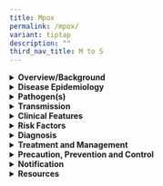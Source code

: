 ```yaml
---
title: Mpox
permalink: /mpox/
variant: tiptap
description: ""
third_nav_title: M to S
---
```

<div data-type="detailGroup" class="isomer-accordion isomer-accordion-white">
<details class="isomer-details">
<summary><strong>Overview/Background</strong>
</summary>
<div data-type="detailsContent" class="isomer-details-content">
<p>Mpox is a viral disease caused by the monkeypox virus, a species of the
genus Orthopoxvirus. Two different clades exist: clade I and clade II.</p>
</div>
</details>
<details class="isomer-details">
<summary><strong>Disease Epidemiology</strong>
</summary>
<div data-type="detailsContent" class="isomer-details-content">
<p>Mpox was historically known to be endemic in Central and Western Africa.
However, a global outbreak was first identified in May 2022, where cases
were reported in several locations that had not experienced with mpox.
Most cases were primarily driven by human-to-human close (including sexual)
contact. Globally, the number of mpox cases peaked in August 2022 and has
been on a downward trend. According to CDC’s 2022-2023 Mpox data, a cumulative
total of 93,500 laboratory-confirmed mpox cases has been reported.</p>
<p>&nbsp;</p>
<p>As of December 2023, there were a total of 29 confirmed mpox cases reported
in Singapore (excluding an isolated case of mpox diagnosed in 2022).</p>
<p>&nbsp;</p>
<p>On 23 July 22, the World Health Organization (WHO) declared the ongoing
outbreak of mpox to be a Public Health Emergency of International Concern
(PHEIC).</p>
<p>Please refer to the <a href="https://www.moh.gov.sg/resources-statistics/infectious-disease-statistics/2023/weekly-infectious-diseases-bulletin" rel="noopener noreferrer nofollow" target="_blank">MOH Weekly Infectious Diseases Bulletin</a> for
the numbers of confirmed mpox cases in Singapore.</p>
</div>
</details>
<details class="isomer-details">
<summary><strong>Pathogen(s)</strong>
</summary>
<div data-type="detailsContent" class="isomer-details-content">
<p>Mpox virus (Clade I; Clade II)</p>
</div>
</details>
<details class="isomer-details">
<summary><strong>Transmission</strong>
</summary>
<div data-type="detailsContent" class="isomer-details-content">
<p>Spread of mpox may occur when a person comes into close contact with an
infected animal (rodents are believed to be the primary animal reservoir
for transmission to humans) in areas where there are animal reservoirs
(i.e. West and Central Africa), or more commonly, another infected human
(which is the most common mode in the 2022 outbreak), or materials contaminated
with the virus. The virus enters the body through broken skin (even if
breaks are not visible), the respiratory tract, or the mucous membranes
(eyes, nose, or mouth or anogenital mucosa).</p>
<p>&nbsp;</p>
<p>Outside West and Central Africa, the ongoing outbreak of mpox has primarily
affected men who have sex with men (MSM).</p>
<p>&nbsp;</p>
<p><strong>Incubation period:</strong> Up to 21 days (usually 6 to 16 days)</p>
<p><strong>Infectious period:</strong> From onset of symptoms, until after
all the scabs on the skin have fallen off and a fresh layer of intact skin
has formed underneath.</p>
</div>
</details>
<details class="isomer-details">
<summary><strong>Clinical Features</strong>
</summary>
<div data-type="detailsContent" class="isomer-details-content">
<p>In 'classic' mpox, the majority (&gt;70%) of infected persons are symptomatic,
and early symptoms of mpox include: fever, headache, muscle ache, backache,
lymphadenopathy, and a general feeling of exhaustion (asthenia). Within
1 to 3 days after the onset of fever, infected persons will develop a maculopapular
rash, often starting from the face before becoming generalised (centrifugal
distribution), including involvement of palms and soles in up to 75% of
cases. The lesions progress to become vesicles and then pustules, before
crusting occurs in approximately 10 days, which then spontaneously fall
off. The disease is typically self-limiting, with symptoms usually resolving
spontaneously within 14 to 21 days. However, the infection can be fatal,
particularly in young children, with a reported mortality rate of 1% to
10% during outbreaks.</p>
<p>&nbsp;</p>
<p>In the 2022 outbreak, presentation has often been more atypical and variable
in terms of order of onset of fever versus rash, and extent of dissemination
of rash. The disease caused by mpox in the global 2022 outbreak has been
milder than in ‘classic’ mpox as the virus subtype (known as ‘clade’) is
different. &nbsp;About 72% of cases report prodromal systemic symptoms
(e.g. fever, fatigue, muscle aches). Anal and genital lesions are reported
commonly, and lesions may initially appear quite non-specific.</p>
<p>&nbsp;</p>
<p>Atypical features include:</p>
<ul data-tight="true" class="tight">
<li>
<p>Only a few or even just a single lesion, lesions which begin in the genital
or perineal/perianal area and do not spread further.</p>
</li>
<li>
<p>Lesions appearing at different (asynchronous) stages of development.</p>
</li>
<li>
<p>Appearance of lesions before the onset of fever, malaise and other constitutional
symptoms.</p>
</li>
<li>
<p>Symptomatology may masquerade as other sexually transmitted infections
(STIs), and mpox may occur concurrently with other STIs. Patients remain
infectious from the onset of fever until the vesicles/lesions have scabbed
over and have separated, with normal skin underneath (re-epithelialisation).</p>
</li>
</ul>
</div>
</details>
<details class="isomer-details">
<summary><strong>Risk Factors</strong>
</summary>
<div data-type="detailsContent" class="isomer-details-content">
<p>Risk factors include:</p>
<ul data-tight="true" class="tight">
<li>
<p>Contact with infected animals, preparation or consumption of bush meat</p>
</li>
<li>
<p>Close contact with confirmed cases, including history of sexual or intimate
in-person contact with persons in a social or sexual network experiencing
mpox activity</p>
</li>
<li>
<p>Having multiple sex partners</p>
</li>
</ul>
<p>&nbsp;</p>
</div>
</details>
<details class="isomer-details">
<summary><strong>Diagnosis</strong>
</summary>
<div data-type="detailsContent" class="isomer-details-content">
<p>The diagnosis of mpox can be confirmed by testing by PCR (polymerase chain
reaction) which is a type of molecular test performed at the National Public
Health Laboratory (NPHL). When a case is suspected, clinicians should contact
the NPHL via their hospital's diagnostic laboratories and send swabs from
vesicles (throat swabs and blood are less preferred alternative due to
lower sensitivity) in a dry and sterile tube (without universal transport
medium) for further diagnostic testing.</p>
</div>
</details>
<details class="isomer-details">
<summary><strong>Treatment and Management</strong>
</summary>
<div data-type="detailsContent" class="isomer-details-content">
<p>Mpox is typically a self-limiting illness and most mpox patients usually
recover within two to four weeks, although serious illness and complications
may occur especially in vulnerable persons (e.g. young children, pregnant
women or immunocompromised individuals). Usually, no specific antiviral
treatment is required for majority of cases, and clinical management is
supportive.&nbsp;</p>
<p>&nbsp;</p>
<p>Suspect and confirmed mpox cases should be isolated, preferably in a negative
pressure isolation (NEP) room, if admitted. Healthcare workers caring for
these cases should practice strict hand hygiene and don personal protective
equipment including disposable gowns, gloves, N95 masks or equivalent,
as well as eye protection.</p>
</div>
</details>
<details class="isomer-details">
<summary><strong>Precaution, Prevention and Control</strong>
</summary>
<div data-type="detailsContent" class="isomer-details-content">
<p>Members of the public are strongly advised to maintain vigilance and take
the following precautions:</p>
<ul data-tight="true" class="tight">
<li>
<p>Monitor your health and maintain a high standard of personal hygiene,
including frequent hand washing after going to the toilet, or when hands
are soiled</p>
</li>
<li>
<p>Avoid contact with persons who are unwell and objects that may have become
contaminated with infectious fluids such as soiled clothing, bedding, or
towels</p>
</li>
<li>
<p>Avoid high-risk sexual activity, such as having multiple sex partners
or casual sex</p>
</li>
<li>
<p>When travelling, avoid contact with wild animals that could harbour the
virus, and consumption of bush meat</p>
</li>
<li>
<p>Seek medical attention immediately if you develop symptoms such as sudden
onset of high fever, swollen lymph nodes and rash, and inform your doctor
of any recent travel or exposure history</p>
</li>
</ul>
<p></p>
<p>Vaccination:</p>
<ul data-tight="true" class="tight">
<li>
<p>The MVA-BN (JYNNEOS),&nbsp;a&nbsp;third-generation smallpox vaccine, is
currently available as Post-exposure Prophylaxis (PEP) for&nbsp;persons
who have been identified to be close contacts of confirmed mpox cases,
as well as Pre-exposure Prophylaxis (PrEP) for persons at higher risk of&nbsp;being
infected with mpox based on epidemiological factors in the 2022 outbreak.
While JYNNEOS is estimated to provide over 80% protection against mpox,
current data remains limited in concluding the level and duration of protection
conferred by vaccination, and persons are advised to continue adhering
to the recommended precautions against the disease.</p>
</li>
<li>
<p>In line with international recommendations, mass population-wide vaccination
is currently not recommended as a preventive strategy for mpox, as the
risk to the general public remains low with disease transmission predominantly
via close physical or prolonged contact.</p>
</li>
</ul>
</div>
</details>
<details class="isomer-details">
<summary><strong>Notification</strong>
</summary>
<div data-type="detailsContent" class="isomer-details-content">
<p>Mpox is a notifiable disease.</p>
<ul data-tight="true" class="tight">
<li>
<p>Who should notify: medical practitioners and laboratories</p>
</li>
<li>
<p>When to notify:</p>
<ul data-tight="true" class="tight">
<li>
<p>Medical practitioners – on clinical suspicion</p>
</li>
<li>
<p>Laboratories – on laboratory confirmation</p>
</li>
</ul>
</li>
<li>
<p>How to notify:</p>
<ul data-tight="true" class="tight">
<li>
<p>Call Surveillance Duty Officer, Communicable Diseases Group; and</p>
</li>
<li>
<p>Submit MD131 Notification of Infectious Diseases Form via CDLENS (<a rel="noopener noreferrer nofollow" target="_blank">http://www.cdlens.moh.gov.sg</a>)
or fax (6221-5528/38/67)</p>
</li>
</ul>
</li>
<li>
<p>Timeline on notification:</p>
<ul data-tight="true" class="tight">
<li>
<p>Within 24 hours from time of diagnosis</p>
</li>
</ul>
</li>
</ul>
</div>
</details>
<details class="isomer-details">
<summary><strong>Resources</strong>
</summary>
<div data-type="detailsContent" class="isomer-details-content">
<p>Please refer to the <a href="https://www.cdc.gov/poxvirus/mpox/response/2022/world-map.html" rel="noopener noreferrer nofollow" target="_blank">CDC’s website</a> for
the 2022-2023 Mpox outbreak global map</p>
<p>Please refer to the <a href="https://www.moh.gov.sg/resources-statistics/infectious-disease-statistics/2023/weekly-infectious-diseases-bulletin" rel="noopener noreferrer nofollow" target="_blank">MOH Weekly Infectious Diseases Bulletin</a> for
the numbers of confirmed mpox cases in Singapore</p>
</div>
</details>
</div>
<p></p>